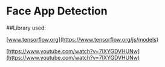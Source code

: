 # Face App Detection

##Library used: 

[www.tensorflow.org](https://www.tensorflow.org/js/models)

[https://www.youtube.com/watch?v=7lXYGDVHUNw](https://www.youtube.com/watch?v=7lXYGDVHUNw)
